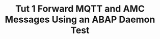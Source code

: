 ---
title: Tut 1 Forward MQTT and AMC Messages Using an ABAP Daemon Test
description: Forward MQTT and AMC Messages using an ABAP Daemon Test.
primary_tag: programming-tool>abap-development
tags: [ tutorial>intermediate, programming-tool>abap-development ]
tutorials: [ abap-connectivity-mqtt,  abap-connectivity-daemon-simple ]
---